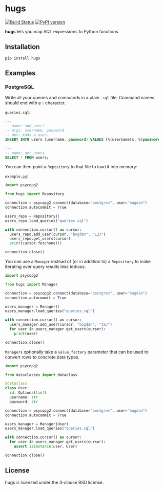 # hugs

[![Build Status](https://travis-ci.org/Bogdanp/hugs.svg?branch=master)](https://travis-ci.org/Bogdanp/hugs)
[![PyPI version](https://badge.fury.io/py/hugs.svg)](https://badge.fury.io/py/hugs)

**hugs** lets you map SQL expressions to Python functions.


## Installation

    pip install hugs


## Examples

### PostgreSQL

Write all your queries and commands in a plain `.sql` file.  Command
names should end with a `!` character.

`queries.sql`:

``` sql
---
-- name: add_user!
-- args: username, password
-- doc: Adds a user.
INSERT INTO users (username, password) VALUES (%(username)s, %(password)s) RETURNING id;

---
-- name: get_users
SELECT * FROM users;
```

You can then point a `Repository` to that file to load it into memory:

`example.py`:

```python
import psycopg2

from hugs import Repository

connection = psycopg2.connect(database="postgres", user="bogdan")
connection.autocommit = True

users_repo = Repository()
users_repo.load_queries("queries.sql")

with connection.cursor() as cursor:
  users_repo.add_user(cursor, "bogdan", "123")
  users_repo.get_users(cursor)
  print(cursor.fetchone())

connection.close()
```

You can use a `Manager` instead of (or in addition to) a `Repository`
to make iterating over query results less tedious.

```python
import psycopg2

from hugs import Manager

connection = psycopg2.connect(database="postgres", user="bogdan")
connection.autocommit = True

users_manager = Manager()
users_manager.load_queries("queries.sql")

with connection.cursor() as cursor:
  users_manager.add_user(cursor, "bogdan", "123")
  for user in users_manager.get_users(cursor):
    print(user)

connection.close()
```

`Managers` optionally take a `value_factory` parameter that can be
used to convert rows to concrete data types.

```python
import psycopg2

from dataclasses import dataclass

@dataclass
class User:
  id: Optional[int]
  username: str
  password: str

connection = psycopg2.connect(database="postgres", user="bogdan")
connection.autocommit = True

users_manager = Manager(User)
users_manager.load_queries("queries.sql")

with connection.cursor() as cursor:
  for user in users_manager.get_users(cursor):
    assert isinstance(user, User)

connection.close()
```


## License

hugs is licensed under the 3-clause BSD license.
